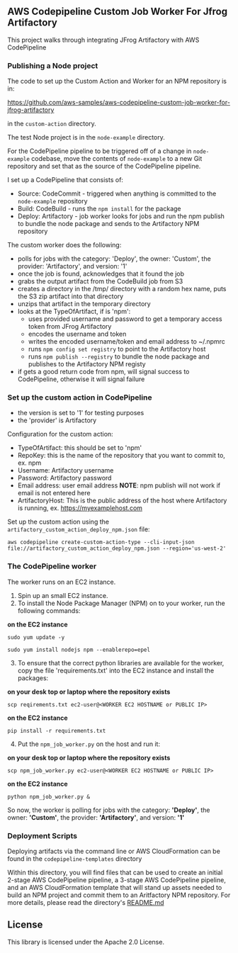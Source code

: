 ## AWS Codepipeline Custom Job Worker For Jfrog Artifactory

This project walks through integrating JFrog Artifactory with AWS CodePipeline

### Publishing a Node project

The code to set up the Custom Action and Worker for an NPM repository is in: 

https://github.com/aws-samples/aws-codepipeline-custom-job-worker-for-jfrog-artifactory 

in the `custom-action` directory. 

The test Node project is in the `node-example` directory.

For the CodePipeline pipeline to be triggered off of a change in `node-example` codebase, move the contents of `node-example` to a new Git repository and set that as the source of the CodePipeline pipeline.

I set up a CodePipeline that consists of:
- Source: CodeCommit - triggered when anything is committed to the `node-example` repository
- Build: CodeBuild - runs the `npm install` for the package
- Deploy: Artifactory - job worker looks for jobs and run the npm publish to bundle the node package and sends to the Artifactory NPM repository

The custom worker does the following:
- polls for jobs with the category: 'Deploy', the owner: 'Custom', the provider: 'Artifactory', and version: '1'
- once the job is found, acknowledges that it found the job
- grabs the output artifact from the CodeBuild job from S3
- creates a directory in the /tmp/ directory with a random hex name, puts the S3 zip artifact into that directory
- unzips that artifact in the temporary directory
- looks at the TypeOfArtifact, if is 'npm':
	- uses provided username and password to get a temporary access token from JFrog Artifactory
	- encodes the username and token
	- writes the encoded username/token and email address to ~/.npmrc
	- runs `npm config set registry` to point to the Artifactory host
	- runs `npm publish --registry` to bundle the node package and publishes to the Artifactory NPM registy
- if gets a good return code from npm, will signal success to CodePipeline, otherwise it will signal failure

### Set up the custom action in CodePipeline
- the version is set to '1' for testing purposes
- the 'provider' is Artifactory

Configuration for the custom action:
- TypeOfArtifact: this should be set to 'npm'
- RepoKey: this is the name of the repository that you want to commit to, ex. npm
- Username: Artifactory username
- Password: Artifactory password
- Email address: user email address __NOTE__: npm publish will not work if email is not entered here
- ArtifactoryHost: This is the public address of the host where Artifactory is running, ex. https://myexamplehost.com

Set up the custom action using the `artifactory_custom_action_deploy_npm.json` file:

`aws codepipeline create-custom-action-type --cli-input-json file://artifactory_custom_action_deploy_npm.json --region='us-west-2'` 

### The CodePipeline worker
The worker runs on an EC2 instance.
1. Spin up an small EC2 instance.
2. To install the Node Package Manager (NPM) on to your worker, run the following commands:

__on the EC2 instance__

`sudo yum update -y`

`sudo yum install nodejs npm --enablerepo=epel`

3. To ensure that the correct python libraries are available for the worker, copy the file 'requirements.txt' into the EC2 instance and install the packages:

__on your desk top or laptop where the repository exists__

`scp reqirements.txt ec2-user@<WORKER EC2 HOSTNAME or PUBLIC IP>`

__on the EC2 instance__

`pip install -r requirements.txt`

4. Put the `npm_job_worker.py` on the host and run it:

__on your desk top or laptop where the repository exists__

`scp npm_job_worker.py ec2-user@<WORKER EC2 HOSTNAME or PUBLIC IP>`

__on the EC2 instance__

`python npm_job_worker.py &`

So now, the worker is polling for jobs with the category: __'Deploy'__, the owner: __'Custom'__, the provider: __'Artifactory'__, and version: __'1'__

### Deployment Scripts

Deploying artifacts via the command line or AWS CloudFormation can be found in the `codepipeline-templates` directory

Within this directory, you will find files that can be used to create an initial 2-stage AWS CodePipeline pipeline, a 3-stage AWS CodePipeline pipeline, and an AWS CloudFormation template that will stand up assets needed to build an NPM project and commit them to an Aritfactory NPM repository. For more details, please read the directory's [README.md](/codepipeline-templates/README.md)

## License

This library is licensed under the Apache 2.0 License. 

